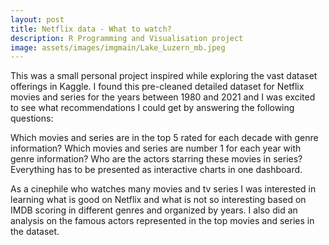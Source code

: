 ```yaml
---
layout: post
title: Netflix data - What to watch?
description: R Programming and Visualisation project
image: assets/images/imgmain/Lake_Luzern_mb.jpeg
---
```


This was a small personal project inspired while exploring the vast dataset offerings in Kaggle. I found this pre-cleaned detailed dataset for Netflix movies and series for the years between 1980 and 2021 and I was excited to see what recommendations I could get by answering the following questions:

Which movies and series are in the top 5 rated for each decade with genre information?
Which movies and series are number 1 for each year with genre information?
Who are the actors starring these movies in series?
Everything has to be presented as interactive charts in one dashboard.

As a cinephile who watches many movies and tv series I was interested in learning what is good on Netflix and what is not so interesting based on IMDB scoring in different genres and organized by years. I also did an analysis on the famous actors represented in the top movies and series in the dataset.
